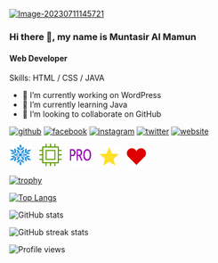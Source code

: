 <a href="https://ibb.co/CHjcWFL"><img src="https://i.ibb.co/MCzv9Ld/Image-20230711145721.jpg" alt="Image-20230711145721" border="0"></a>

### Hi there 👋, my name is Muntasir Al Mamun
#### Web Developer


Skills: HTML / CSS / JAVA

- 🔭 I’m currently working on WordPress 
- 🌱 I’m currently learning Java 
- 👯 I’m looking to collaborate on GitHub 


[<img src='https://cdn.jsdelivr.net/npm/simple-icons@3.0.1/icons/github.svg' alt='github' height='40'>](https://github.com/Muntasir-Mamun7)  [<img src='https://cdn.jsdelivr.net/npm/simple-icons@3.0.1/icons/facebook.svg' alt='facebook' height='40'>](https://www.facebook.com/Muntasir0724)  [<img src='https://cdn.jsdelivr.net/npm/simple-icons@3.0.1/icons/instagram.svg' alt='instagram' height='40'>](https://www.instagram.com/Morn07/)  [<img src='https://cdn.jsdelivr.net/npm/simple-icons@3.0.1/icons/twitter.svg' alt='twitter' height='40'>](https://twitter.com/Morn07)  [<img src='https://cdn.jsdelivr.net/npm/simple-icons@3.0.1/icons/icloud.svg' alt='website' height='40'>]([www.resultinsiderbd.com](https://resultinsiderbd.com/))  

<a href='https://archiveprogram.github.com/'><img src='https://raw.githubusercontent.com/acervenky/animated-github-badges/master/assets/acbadge.gif' width='40' height='40'></a> <a href='https://docs.github.com/en/developers'><img src='https://raw.githubusercontent.com/acervenky/animated-github-badges/master/assets/devbadge.gif' width='40' height='40'></a> <a href='https://github.com/pricing'><img src='https://raw.githubusercontent.com/acervenky/animated-github-badges/master/assets/pro.gif' width='40' height='40'></a> <a href='https://stars.github.com/'><img src='https://raw.githubusercontent.com/acervenky/animated-github-badges/master/assets/starbadge.gif' width='35' height='35'></a> <a href='https://docs.github.com/en/github/supporting-the-open-source-community-with-github-sponsors'><img src='https://raw.githubusercontent.com/acervenky/animated-github-badges/master/assets/sponsorbadge.gif' width='35' height='35'></a> 

[![trophy](https://github-profile-trophy.vercel.app/?username=Muntasir-Mamun7)](https://github.com/ryo-ma/github-profile-trophy)

[![Top Langs](https://github-readme-stats.vercel.app/api/top-langs/?username=Muntasir-Mamun7)](https://github.com/anuraghazra/github-readme-stats)

![GitHub stats](https://github-readme-stats.vercel.app/api?username=Muntasir-Mamun7&show_icons=true)  



![GitHub streak stats](https://streak-stats.demolab.com/?user=Muntasir-Mamun7)  

![Profile views](https://gpvc.arturio.dev/Muntasir-Mamun7)  
